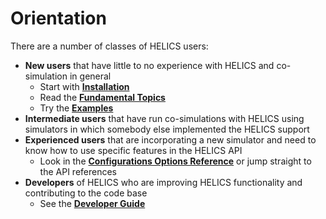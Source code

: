 # Orientation

There are a number of classes of HELICS users:

- **New users** that have little to no experience with HELICS and co-simulation in general
  - Start with [**Installation**](../installation/index.md)
  - Read the [**Fundamental Topics**](./index.html#fundamental-topics)
  - Try the [**Examples**](./index.html#examples)
- **Intermediate users** that have run co-simulations with HELICS using simulators in which somebody else implemented the HELICS support
- **Experienced users** that are incorporating a new simulator and need to know how to use specific features in the HELICS API
  - Look in the [**Configurations Options Reference**](./index.html#configurations-options-reference) or jump straight to the API references
- **Developers** of HELICS who are improving HELICS functionality and contributing to the code base
  - See the [**Developer Guide**](../developer-guide.md)
